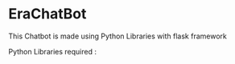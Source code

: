 # EraChatBot
This Chatbot is made using Python Libraries with flask framework


Python Libraries required :
